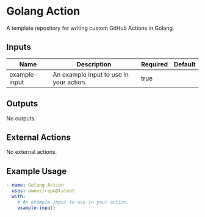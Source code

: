 # Golang Action
A template repository for writing custom GitHub Actions in Golang.

## Inputs
| Name | Description | Required | Default |
| --- | --- | --- | --- |
| example-input | An example input to use in your action. | true |  |

## Outputs
No outputs.

## External Actions
No external actions.

## Example Usage
```yaml
- name: Golang Action
  uses: owner/repo@latest
  with:
    # An example input to use in your action.
    example-input:
```
